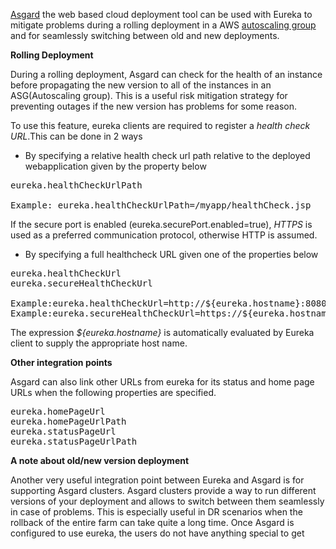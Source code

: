 [Asgard](https://github.com/Netflix/asgard) the web based cloud deployment tool can be used with Eureka to mitigate problems during a rolling deployment in a AWS [autoscaling group](http://aws.amazon.com/autoscaling/) and for seamlessly switching between old and new deployments.

**Rolling Deployment**

During a rolling deployment, Asgard can check for the health of an instance before propagating the new version to all of the instances in an ASG(Autoscaling group). This is a useful risk mitigation strategy for preventing outages if the new version has problems for some reason. 

To use this feature, eureka clients are required to register a _health check URL_.This can be done in 2 ways

* By specifying a relative health check url path relative to the deployed webapplication given by the property below

<pre>
eureka.healthCheckUrlPath

Example: eureka.healthCheckUrlPath=/myapp/healthCheck.jsp
</pre>

If the secure port is enabled (eureka.securePort.enabled=true), _HTTPS_ is used as a preferred communication protocol, otherwise HTTP is assumed.

* By specifying a full healthcheck URL  given one of the properties below

<pre>
eureka.healthCheckUrl
eureka.secureHealthCheckUrl

Example:eureka.healthCheckUrl=http://${eureka.hostname}:8080/Priam/REST/healthcheck
Example:eureka.secureHealthCheckUrl=https://${eureka.hostname}:8088/Priam/REST/healthcheck
</pre>

The expression _${eureka.hostname}_ is automatically evaluated by Eureka client to supply the appropriate host name.

**Other integration points**

Asgard can also link other URLs from eureka for its status and home page URLs when the following properties are specified.

<pre>
eureka.homePageUrl
eureka.homePageUrlPath
eureka.statusPageUrl
eureka.statusPageUrlPath
</pre>

**A note about old/new version deployment**

Another very useful integration point between Eureka and Asgard is for supporting Asgard clusters. Asgard clusters provide a way to run different versions of your deployment and allows to switch between them seamlessly in case of problems. This is especially useful in DR scenarios when the rollback of the entire farm can take quite a long time. Once Asgard is configured to use eureka, the users do not have anything special to get
